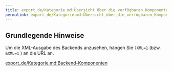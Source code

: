 ```yaml
---
title: export_de/Kategorie.md:Übersicht über die verfügbaren Komponenten
permalink: export_de/Kategorie.md:Übersicht_über_die_verfügbaren_Komponenten/
---
```


Grundlegende Hinweise
---------------------

Um die XML-Ausgabe des Backends anzusehen, hängen Sie `?XML=1` (bzw. `&XML=1` ) an die URL an.

[export_de/Kategorie.md:Backend-Komponenten](export_de/Kategorie.md:Backend-Komponenten )